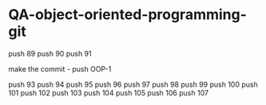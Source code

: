 # QA-object-oriented-programming-git

push 89
push 90
push 91

make the commit - push OOP-1

push 93
push 94
push 95
push 96
push 97
push 98
push 99 
push 100
push 101
push 102
push 103
push 104 
push 105
push 106
push 107
